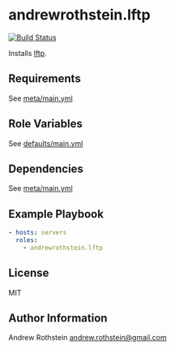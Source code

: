 andrewrothstein.lftp
=========
[![Build Status](https://travis-ci.org/andrewrothstein/ansible-lftp.svg?branch=master)](https://travis-ci.org/andrewrothstein/ansible-lftp)

Installs [lftp](https://lftp.yar.ru/).

Requirements
------------

See [meta/main.yml](meta/main.yml)

Role Variables
--------------

See [defaults/main.yml](defaults/main.yml)

Dependencies
------------

See [meta/main.yml](meta/main.yml)

Example Playbook
----------------

```yml
- hosts: servers
  roles:
    - andrewrothstein.lftp
```

License
-------

MIT

Author Information
------------------

Andrew Rothstein <andrew.rothstein@gmail.com>
